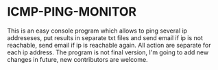 # ICMP-PING-MONITOR
This is an easy console program which allows to ping several ip addreseses, put results in separate txt files and send email if ip is not  reachable, send email if ip is reachable again. All action are separate for each ip address. The program is not final version, I'm going to add new changes in future, new contributors are welcome.
